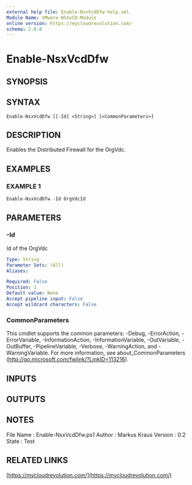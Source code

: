 ```yaml
---
external help file: Enable-NsxVcdDfw-help.xml
Module Name: VMware-NSXvCD-Module
online version: https://mycloudrevolution.com/
schema: 2.0.0
---
```


# Enable-NsxVcdDfw

## SYNOPSIS

## SYNTAX

```
Enable-NsxVcdDfw [[-Id] <String>] [<CommonParameters>]
```

## DESCRIPTION
Enables the Distributed Firewall for the OrgVdc.

## EXAMPLES

### EXAMPLE 1
```
Enable-NsxVcdDfw -Id OrgVdcId
```

## PARAMETERS

### -Id
Id of the OrgVdc

```yaml
Type: String
Parameter Sets: (All)
Aliases:

Required: False
Position: 1
Default value: None
Accept pipeline input: False
Accept wildcard characters: False
```

### CommonParameters
This cmdlet supports the common parameters: -Debug, -ErrorAction, -ErrorVariable, -InformationAction, -InformationVariable, -OutVariable, -OutBuffer, -PipelineVariable, -Verbose, -WarningAction, and -WarningVariable. For more information, see about_CommonParameters (http://go.microsoft.com/fwlink/?LinkID=113216).

## INPUTS

## OUTPUTS

## NOTES
File Name  : Enable-NsxVcdDfw.ps1
Author     : Markus Kraus
Version    : 0.2
State      : Test

## RELATED LINKS

[https://mycloudrevolution.com/](https://mycloudrevolution.com/)

